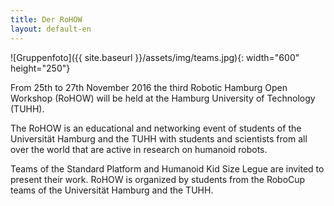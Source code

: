 ```yaml
---
title: Der RoHOW
layout: default-en
---
```


![Gruppenfoto]({{ site.baseurl }}/assets/img/teams.jpg){: width="600" height="250"}

From 25th to 27th November 2016 the third Robotic Hamburg Open Workshop (RoHOW) will be held at the Hamburg University of Technology (TUHH).

The RoHOW is an educational and networking event of students of the Universität Hamburg and the TUHH with students and scientists from all over the world that are active in research on humanoid robots.

Teams of the Standard Platform and Humanoid Kid Size Legue are invited to present their work. RoHOW is organized by students from the RoboCup teams of the Universität Hamburg and the TUHH.
